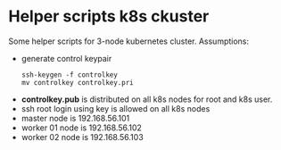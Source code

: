 # Helper scripts k8s ckuster
Some helper scripts for 3-node kubernetes cluster.
Assumptions: 
* generate control keypair
  ```
  ssh-keygen -f controlkey
  mv controlkey controlkey.pri
  ```
* __controlkey.pub__ is distributed on all k8s nodes for root and k8s user.
* ssh root login using key is allowed on all k8s nodes
* master node is 192.168.56.101
* worker 01 node is 192.168.56.102
* worker 02 node is 192.168.56.103

